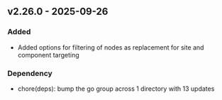 ## v2.26.0 - 2025-09-26
### Added
* Added options for filtering of nodes as replacement for site and component targeting
### Dependency
* chore(deps): bump the go group across 1 directory with 13 updates

